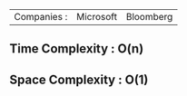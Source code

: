 <table>
  <tr>
    <td>Companies : </td>
    <td>Microsoft</td>
    <td>Bloomberg</td>
  </tr>
</table>

<h2>Time Complexity : O(n)</h2>
<h2>Space Complexity : O(1)</h2>
